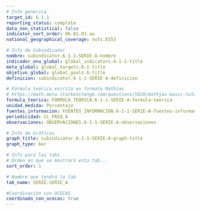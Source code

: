 ```yaml
---
# Info genérica
target_id: 6.1.1
reporting_status: complete
data_non_statistical: false
indicator_sort_order: 06-01-01-aa
national_geographical_coverage: nuts.ES53

# Info de Subindicador
nombre: subindicator.6-1-1-SERIE-A-nombre
indicador_onu_global: global_indicators.6-1-1-title
meta_global: global_targets.6-1-title
objetivo_global: global_goals.6-title
definicion: subindicator.6-1-1-SERIE-A-definicion

# Fórmula teórica escrita en formato MathJax
# https://math.meta.stackexchange.com/questions/5020/mathjax-basic-tutorial-and-quick-reference
formula_teorica: FORMULA_TEORICA.6-1-1-SERIE-A-formula-teorica
unidad_medida: Porcentaje
fuentes_informacion: FUENTES_INFORMACION.6-1-1-SERIE-A-fuentes-informacion
periodicidad: CL_FREQ.A
observaciones: OBSERVACIONES.6-1-1-SERIE-A-observaciones

# Info de Gráficas
graph_title: subindicator.6-1-1-SERIE-A-graph-title
graph_type: bar

# Info para las tabs
# Orden en que se mostrará esta tab...
sort_order: 1

# Nombre que tendrá la tab
tab_name: SERIE.SERIE_A

#Coordinación con OCECAS
coordinado_con_ocecas: true
---
```


